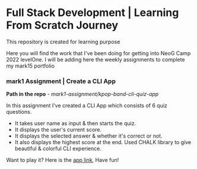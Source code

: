 # Full Stack Development | Learning From Scratch Journey

This repository is created for learning purpose

Here you will find the work that I've been doing for getting into NeoG Camp 2022 levelOne. I will be adding here the weekly assignments to complete my mark15 portfolio

### mark1 Assignment | Create a CLI App

**Path in the repo** - _mark1-assignment/kpop-band-cli-quiz-app_

In this assignment I've created a CLI App which consists of 6 quiz questions.
* It takes user name as input & then starts the quiz.
* It displays the user's current score.
* It displays the selected answer & whether it's correct or not.
* It also displays the highest score at the end.
Used CHALK library to give beautiful & colorful CLI experience.

Want to play it? Here is the [app link](https://replit.com/@pinki-choudhary/level0-or-cli-aboutme-quiz-app?embed=1&output=1), Have fun!